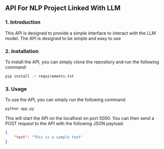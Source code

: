 ## API For NLP Project Linked With LLM
### 1. Introduction
This API is designed to provide a simple interface to interact with the LLM model. The API is designed to be simple and easy to use
### 2. Installation
To install the API, you can simply clone the repository and run the following command:
```bash
pip install -r requirements.txt
```
### 3. Usage
To use the API, you can simply run the following command:
```bash
python app.py
```
This will start the API on the localhost on port 5000. You can then send a POST request to the API with the following JSON payload:
```json
{
    "text": "This is a sample text"
}
```
